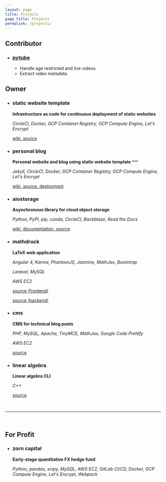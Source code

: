 ```yaml
---
layout: page
title: Projects
page_title: Projects
permalink: /projects/
---
```


## Contributor

- ### [pytube](https://github.com/nficano/pytube)
  - Handle age restricted and live videos
  - Extract video metadata

## Owner

- ### static website template

  **Infrastructure as code for continuous deployment of static websites**

  _CircleCI, Docker, GCP Container Registry, GCP Compute Engine, Let's Encrypt_

  [wiki, ](https://github.com/family-guy/test-website/wiki)
  [source](https://github.com/family-guy/test-website)

- ### personal blog

  **Personal website and blog using static website template ^^^**

  _Jekyll, CircleCI, Docker, GCP Container Registry, GCP Compute Engine, Let's
  Encrypt_

  [wiki, ](https://github.com/family-guy/homepage/wiki)
  [source, ](https://github.com/family-guy/homepage)
  [deployment](https://guyrking.com)

- ### aiostorage

  **Asynchronous library for cloud object storage**

  _Python, PyPI, pip, conda, CircleCI, Backblaze, Read the Docs_

  [wiki, ](https://family-guy.github.io/aiostorage-wiki/)
  [documentation, ](http://aiostorage.readthedocs.io/)
  [source](https://github.com/family-guy/aiostorage)

- ### mathdruck

  **LaTeX web application**

  _Angular 4, Karma, PhantomJS, Jasmine, MathJax, Bootstrap_

  _Laravel, MySQL_

  _AWS EC2_

  [source (frontend)](https://github.com/grking8/mathdruck-ng1)

  [source (backend)](https://github.com/grking8/mathdruck-rest)

- ### cms

  **CMS for technical blog posts**

  _PHP, MySQL, Apache, TinyMCE, MathJax, Google Code Prettify_

  _AWS EC2_

  [source](https://github.com/grking8/web-cms)

- ### linear algebra

  **Linear algebra CLI**

  _C++_

  [source](https://github.com/grking8/linear-algebra)

  <br />

---

<br />

## For Profit

- ### zorn capital

  **Early-stage quantitative FX hedge fund**

  _Python, pandas, scipy, MySQL, AWS EC2, GitLab CI/CD, Docker, GCP Compute
  Engine, Let's Encrypt, Webpack_
